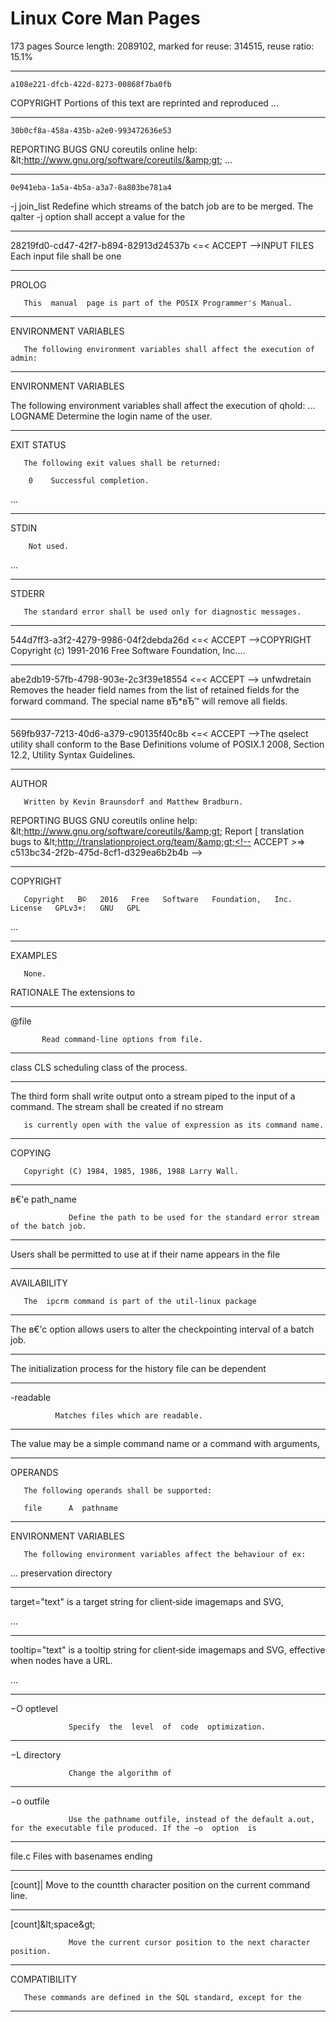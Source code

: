 Linux Core Man Pages
====================

173 pages
Source length: 2089102, marked for reuse: 314515, reuse ratio: 15.1%

---

    a108e221-dfcb-422d-8273-00868f7ba0fb

COPYRIGHT Portions  of  this  text are reprinted and reproduced ...

---

    30b0cf8a-458a-435b-a2e0-993472636e53

REPORTING BUGS GNU coreutils online help: &amp;lt;http://www.gnu.org/software/coreutils/&amp;gt; ...

---

    0e941eba-1a5a-4b5a-a3a7-8a803be781a4

-j join_list Redefine  which  streams  of  the batch job are to be merged. The qalter -j option shall accept a value for the

---

28219fd0-cd47-42f7-b894-82913d24537b <=< ACCEPT -->INPUT FILES
       Each  input file shall be one 

---

<!-- ad5e83de-81c0-437f-a6da-b16aeeb2ab52 <=< ACCEPT -->PROLOG
       This  manual  page is part of the POSIX Programmer's Manual.

---

<!-- 58367c2b-84ba-4ef3-a97b-4ccf4b2adea9 <=< ACCEPT -->ENVIRONMENT VARIABLES
       The following environment variables shall affect the execution of admin:

---

<!-- 58367c2b-84ba-4ef3-a97b-4ccf4b2adea9 <=< ACCEPT -->ENVIRONMENT VARIABLES

The following environment variables shall affect the execution of qhold:
...
LOGNAME   Determine the login name of the user.

---

<!-- a42f9355-e63b-4205-ac0b-0b19b24faf9d <=< ACCEPT -->EXIT STATUS
       The following exit values shall be returned:

        0    Successful completion.
...

---

<!-- fe96d119-27ce-4a62-99a9-ff5840fe1a84 <=< ACCEPT -->STDIN
        Not used.
...

---

<!-- 69b9765f-24ad-418f-ace0-31173ecdcdfd <=< ACCEPT -->STDERR
       The standard error shall be used only for diagnostic messages.

---

544d7ff3-a3f2-4279-9986-04f2debda26d <=< ACCEPT -->COPYRIGHT
        Copyright (c) 1991-2016 Free Software Foundation, Inc....

---

abe2db19-57fb-4798-903e-2c3f39e18554 <=< ACCEPT -->     unfwdretain
              Removes the header field names from the list of retained fields for the forward command.  The special name вЂ*вЂ™
              will remove all fields.

---

569fb937-7213-40d6-a379-c90135f40c8b <=< ACCEPT -->The  qselect  utility  shall  conform to the Base Definitions volume of POSIX.1 2008, Section 12.2, Utility Syntax Guidelines.<!-- ACCEPT >=> 569fb937-7213-40d6-a379-c90135f40c8b -->

---

<!-- c513bc34-2f2b-475d-8cf1-d329ea6b2b4b <=< ACCEPT -->AUTHOR
       Written by Kevin Braunsdorf and Matthew Bradburn.

REPORTING BUGS
       GNU coreutils online help: &amp;lt;http://www.gnu.org/software/coreutils/&amp;gt;
       Report [ translation bugs to &amp;lt;http://translationproject.org/team/&amp;gt;<!-- ACCEPT >=> c513bc34-2f2b-475d-8cf1-d329ea6b2b4b -->

---

<!-- 6d11e7c3-8cce-4efb-857d-3586edc62088 <=< ACCEPT -->COPYRIGHT
       Copyright   В©   2016   Free   Software   Foundation,   Inc.    License   GPLv3+:   GNU   GPL

...

---

<!-- 807a3da9-433a-49d1-8bd6-a36ad1587262 <=< ACCEPT -->EXAMPLES
       None.

RATIONALE
       The  extensions  to

---


<!-- 2ea27dfd-7fa3-4495-92bd-e38a71a7bead <=< ACCEPT -->       @file
           Read command-line options from file.


---

<!-- 2ccf1bb3-0f86-418a-966b-eb7b9ec36d86 <=< ACCEPT -->       class       CLS       scheduling class of the process. 

---

<!-- e3a247bc-6ddd-4e9a-be92-a4b70a1d0aad <=< ACCEPT -->       The third form shall write output onto a stream piped to the input of a command. The stream shall be created if no stream
       is currently open with the value of expression as its command name.

---

<!-- 3c01cbc4-c9ad-4663-b92e-e905e3d9e4e5 <=< ACCEPT -->COPYING
       Copyright (C) 1984, 1985, 1986, 1988 Larry Wall.

---

<!-- bc4430eb-05c9-45ef-9ca4-962d2a9e19b5 <=< ACCEPT -->       в€’e path_name
                 Define the path to be used for the standard error stream of the batch job.

---

<!-- 78dff809-38f3-4a82-8467-cacb2657b443 <=< ACCEPT -->       Users  shall  be  permitted  to  use at if their name appears in the file

---

<!-- 9bb4bd49-308a-46f3-9482-2650cecdb8e7 <=< ACCEPT -->AVAILABILITY
       The  ipcrm command is part of the util-linux package

---

<!-- 8bfc654a-34b8-45df-92b7-77763e59a308 <=< ACCEPT -->       The  в€’c  option  allows  users  to  alter the checkpointing interval of a batch job.

---

<!-- eb8590b8-38e3-47ba-ae58-bcabb6e7d33f <=< ACCEPT -->       The  initialization  process for the history file can be dependent

---

<!-- 8eb14179-8c68-493f-b0e7-cc3b1f4596db <=< ACCEPT -->       -readable
              Matches files which are readable.

---

<!-- 450db201-10a5-4c70-8648-3d6f79786a4b <=< ACCEPT -->              The value may be a simple command name or a command with arguments,

---

<!-- 48b5cfab-f91a-478a-bdf0-a08f57e43b67 <=< ACCEPT -->OPERANDS
       The following operands shall be supported:

       file      A  pathname 

---

<!-- db2b0138-19b6-4001-891e-41200ea817ae <=< ACCEPT -->ENVIRONMENT VARIABLES
       The following environment variables affect the behaviour of ex:
...
              preservation directory
<!-- ACCEPT >=> db2b0138-19b6-4001-891e-41200ea817ae -->

---

<!-- e65d7116-89b2-4f54-b70b-33d86eeb6367 <=< ACCEPT -->       target="text" is a target string for client‐side imagemaps and SVG,
...

---

<!-- 779aaf05-1f70-475d-93e3-34079d85b56f <=< ACCEPT -->       tooltip="text"  is  a  tooltip  string  for  client‐side imagemaps and SVG, effective when nodes have a URL.
...

---

<!-- 0942027e-01ac-4774-a486-107bb8649182 <=< ACCEPT -->       −O optlevel
                 Specify  the  level  of  code  optimization.

---

<!-- 8387e0a3-7070-44f1-bb32-19afd89c59dd <=< ACCEPT -->       −L directory
                 Change the algorithm of

---

<!-- 0942027e-01ac-4774-a486-107bb8649183 <=< ACCEPT -->       −o outfile
                 Use the pathname outfile, instead of the default a.out, for the executable file produced. If the −o  option  is

---

<!-- af9d2a35-17e8-4f0d-9dcf-ec672b435416 <=< ACCEPT -->       file.c    Files  with basenames ending

---

<!-- de3197e1-3d0f-4eb1-b0ca-fb57e2507f42 <=< ACCEPT -->       [count]|  Move  to  the  countth  character  position on the current command line.

---

<!-- d552a943-f865-4cbb-b316-da949f4afb78 <=< ACCEPT -->       [count]&amp;lt;space&amp;gt;
                 Move the current cursor position to the next character position.

---

<!-- b7cebe8e-833c-4245-8805-df18754b45e9 <=< ACCEPT -->COMPATIBILITY
       These commands are defined in the SQL standard, except for the

---
